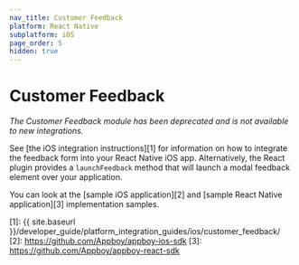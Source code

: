 ```yaml
---
nav_title: Customer Feedback
platform: React Native
subplatform: iOS
page_order: 5
hidden: true
---
```

# Customer Feedback

_The Customer Feedback module has been deprecated and is not available to new integrations._

See [the iOS integration instructions][1] for information on how to integrate the feedback form into your React Native iOS app. Alternatively, the React plugin provides a `launchFeedback` method that will launch a modal feedback element over your application.

You can look at the [sample iOS application][2]  and [sample React Native application][3]  implementation samples.

[1]: {{ site.baseurl }}/developer_guide/platform_integration_guides/ios/customer_feedback/
[2]: https://github.com/Appboy/appboy-ios-sdk
[3]: https://github.com/Appboy/appboy-react-sdk
